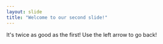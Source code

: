 ```yaml
---
layout: slide
title: "Welcome to our second slide!"
---
```

It's twice as good as the first!
Use the left arrow to go back!

